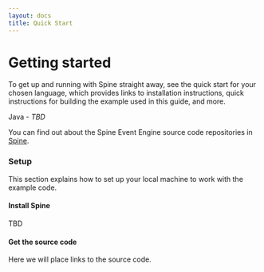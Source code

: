 ```yaml
---
layout: docs
title: Quick Start
---
```


<h1>Getting started</h1>

<p class="lead">To get up and running with Spine straight away, see the quick start for your chosen language, which provides links to installation instructions, quick instructions for building the example used in this guide, and more.</p>


<div id="toc"></div>


Java  - *TBD*

You can find out about the Spine Event Engine source code repositories in
[Spine](https://github.com/SpineEventEngine).


<a name="setup"></a>

### Setup

This section explains how to set up your local machine to work with
the example code.


#### Install Spine

TBD

#### Get the source code
Here we will place links to the source code.


